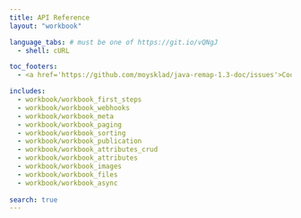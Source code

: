 ```yaml
---
title: API Reference
layout: "workbook"

language_tabs: # must be one of https://git.io/vQNgJ
  - shell: cURL

toc_footers:
  - <a href='https://github.com/moysklad/java-remap-1.3-doc/issues'>Сообщите об ошибке</a>

includes:
  - workbook/workbook_first_steps
  - workbook/workbook_webhooks
  - workbook/workbook_meta
  - workbook/workbook_paging
  - workbook/workbook_sorting
  - workbook/workbook_publication
  - workbook/workbook_attributes_crud
  - workbook/workbook_attributes
  - workbook/workbook_images
  - workbook/workbook_files
  - workbook/workbook_async
  
search: true
---  
```

